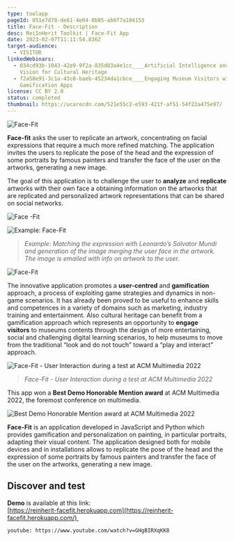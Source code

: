 ```yaml
---
type: toolapp
pageId: 051e7d78-de61-4e04-8b05-ab6f7a184153
title: Face-Fit - Description
desc: ReiInHerit Toolkit | Face-Fit App
date: 2023-02-07T11:11:54.836Z
target-audience:
  - VISITOR
linkedWebinars:
  - 034cd93b-1043-42e9-9f2a-835d03a4e1cc____Artificial Intelligence and Computer
    Vision for Cultural Heritage
  - f2a58e91-3c1a-43c0-baeb-45234da1cbce____Engaging Museum Visitors with
    Gamification Apps
license: CC BY 2.0
status: completed
thumbnail: https://ucarecdn.com/521e55c2-e593-421f-af51-54f22a475e97/
---
```

![Face-Fit](https://ucarecdn.com/0dc2993c-7335-426c-a56f-b96e5c1c05d2/ "Face-Fit")

**Face-fit** asks the user to replicate an artwork, concentrating on facial expressions that require a much more refined matching. The application invites the users to replicate the pose of the head and the expression of some portraits by famous painters and transfer the face of the user on the artworks, generating a new image. 

The goal of this application is to challenge the user to **analyze** and **replicate** artworks with their own face a obtaining information on the artworks that are replicated and personalized artwork representations that can be shared on social networks.

![Face -Fit](https://ucarecdn.com/a5741562-f72a-48d4-801f-cd9ec2a079f8/ "Face -Fit")

![Example:  Face-Fit](https://ucarecdn.com/4a058051-323b-4ad3-87cf-c91531a7570e/ "Example:  Face-Fit")

> *Example: Matching the expression with Leonardo’s Salvator Mundi and generation of the image merging the user face in the artwork. The image is emailed with info on artwork to the user.* 

![Face-Fit](https://ucarecdn.com/a0b26f53-480c-43fd-9933-eab6c23cf6f4/ "Face-Fit")

The innovative application promotes a **user-centred** and **gamification** approach, a process of exploiting game strategies and dynamics in non-game scenarios. It has already been proved to be useful to enhance skills and competences in a variety of domains such as marketing, industry training and entertainment. Also cultural heritage can benefit from a gamification approach which represents an opportunity to **engage visitors** to museums contents through the design of more entertaining, social and challenging digital learning scenarios, to help museums to move from the traditional “look and do not touch” toward a “play and interact” approach.

![Face-Fit - User Interaction during a test at ACM Multimedia 2022](https://ucarecdn.com/32825610-84b5-43d2-a102-25dedd04a195/ "Face-Fit - User Interaction during a test at ACM Multimedia 2022")

> *Face-Fit - User Interaction during a test at ACM Multimedia 2022*

This app won a **Best Demo Honorable Mention award** at ACM Multimedia 2022, the foremost conference on multimedia.

![Best Demo Honorable Mention award at ACM Multimedia 2022](https://ucarecdn.com/1b08d165-c701-4ffd-9859-c9246928c3c7/ "Best Demo Honorable Mention award at ACM Multimedia 2022")

**Face-Fit** is an application developed in JavaScript and Python which provides gamification and personalization on painting, in particular portraits, adapting their visual content. The application designed both for mobile devices and in installations allows to replicate the pose of the head and the expression of some portraits by famous painters and transfer the face of the user on the artworks, generating a new image.

## Discover and test

**Demo** is available at this link:\
[https://reinherit-facefit.hero​kuapp.com](https://reinherit-facefit.herokuapp.com/) 

`youtube: https://www.youtube.com/watch?v=GHgBIRXqKK8`